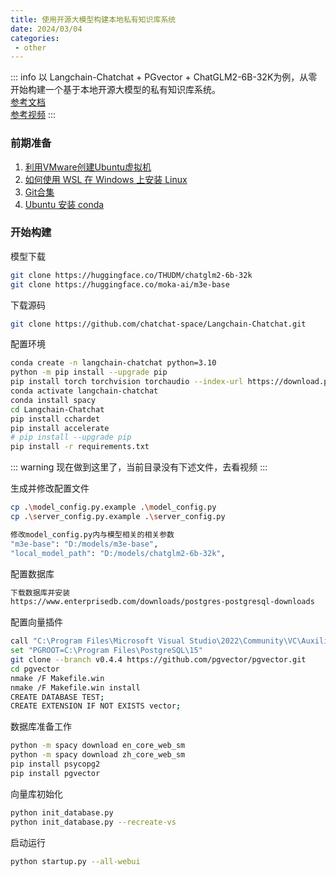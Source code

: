 ```yaml
---
title: 使用开源大模型构建本地私有知识库系统
date: 2024/03/04
categories:
 - other
---
```

::: info
以 Langchain-Chatchat + PGvector + ChatGLM2-6B-32K为例，从零开始构建一个基于本地开源大模型的私有知识库系统。<br/>
[参考文档](https://mp.weixin.qq.com/s/eVoNEfugHH5AkQTqo-BsFg)<br/>
[参考视频](https://www.bilibili.com/video/BV1bh4y1U7Jf)
:::

### 前期准备
1. [利用VMware创建Ubuntu虚拟机](http://t.csdnimg.cn/pbDE5)
2. [如何使用 WSL 在 Windows 上安装 Linux](https://learn.microsoft.com/zh-cn/windows/wsl/install)
3. [Git合集](https://baiye959.cn/blogs/other/git.html)
4. [Ubuntu 安装 conda](https://zhuanlan.zhihu.com/p/459607806)

### 开始构建
模型下载
```bash
git clone https://huggingface.co/THUDM/chatglm2-6b-32k
git clone https://huggingface.co/moka-ai/m3e-base
```

下载源码
```bash
git clone https://github.com/chatchat-space/Langchain-Chatchat.git
```

配置环境
```bash
conda create -n langchain-chatchat python=3.10
python -m pip install --upgrade pip
pip install torch torchvision torchaudio --index-url https://download.pytorch.org/whl/cu118
conda activate langchain-chatchat
conda install spacy
cd Langchain-Chatchat
pip install cchardet
pip install accelerate
# pip install --upgrade pip
pip install -r requirements.txt
```

::: warning
现在做到这里了，当前目录没有下述文件，去看视频
:::

生成并修改配置文件
```bash
cp .\model_config.py.example .\model_config.py
cp .\server_config.py.example .\server_config.py

修改model_config.py内与模型相关的相关参数
"m3e-base": "D:/models/m3e-base",
"local_model_path": "D:/models/chatglm2-6b-32k",
```

配置数据库
```bash
下载数据库并安装
https://www.enterprisedb.com/downloads/postgres-postgresql-downloads
```

配置向量插件
```bash
call "C:\Program Files\Microsoft Visual Studio\2022\Community\VC\Auxiliary\Build\vcvars64.bat"
set "PGROOT=C:\Program Files\PostgreSQL\15"
git clone --branch v0.4.4 https://github.com/pgvector/pgvector.git
cd pgvector
nmake /F Makefile.win
nmake /F Makefile.win install
CREATE DATABASE TEST;
CREATE EXTENSION IF NOT EXISTS vector;
```

数据库准备工作
```bash
python -m spacy download en_core_web_sm
python -m spacy download zh_core_web_sm
pip install psycopg2
pip install pgvector
```

向量库初始化
```bash
python init_database.py
python init_database.py --recreate-vs
```

启动运行
```bash
python startup.py --all-webui
```
